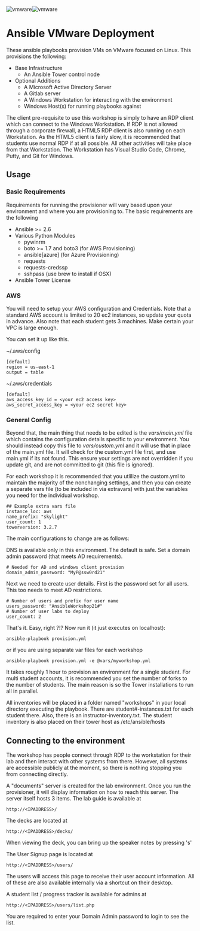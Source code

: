 ![vmware](docs/lab_guide/images/Ansible_logo.svg.png)![vmware](docs/lab_guide/images/vmware-logo1.png)

# Ansible VMware Deployment

These ansible playbooks provision VMs on VMware focused on Linux.  This provisions the following:

* Base Infrastructure
  * An Ansible Tower control node
* Optional Additions
  * A Microsoft Active Directory Server
  * A Gitlab server
  * A Windows Workstation for interacting with the environment
  * Windows Host(s) for running playbooks against

The client pre-requisite to use this workshop is simply to have an RDP client which can connect to the Windows Workstation.  If RDP is not allowed through a corporate firewall, a HTML5 RDP client is also running on each Workstation.  As the HTML5 client is fairly slow, it is recommended that students use normal RDP if at all possible.  All other activities will take place from that Workstation.  The Workstation has Visual Studio Code, Chrome, Putty, and Git for Windows.  

## Usage

### Basic Requirements
Requirements for running the provisioner will vary based upon your environment and where you are provisioning to.  The basic requirements are the following

* Ansible >= 2.6
* Various Python Modules
  * pywinrm
  * boto >= 1.7 and boto3 (for AWS Provisioning)
  * ansible[azure] (for Azure Provisioning)
  * requests
  * requests-credssp
  * sshpass (use brew to install if OSX)
* Ansible Tower License

### AWS

You will need to setup your AWS configuration and Credentials.  Note that a standard AWS account is limited to 20 ec2 instances, so update your quota in advance.  Also note that each student gets 3 machines.  Make certain your VPC is large enough.  

You can set it up like this.

~/.aws/config
```
[default]
region = us-east-1
output = table
```

~/.aws/credentials
```
[default]
aws_access_key_id = <your ec2 access key>
aws_secret_access_key = <your ec2 secret key>
```

### General Config

Beyond that, the main thing that needs to be edited is the *vars/main.yml* file which contains the configuration details specific to your environment.  You should instead copy this file to *vars/custom.yml* and it will use that in place of the main.yml file.  It will check for the custom.yml file first, and use main.yml if its not found.  This ensure your settings are not overridden if you update git, and are not committed to git (this file is ignored).

For each workshop it is recommended that you utlilize the custom.yml to maintain the majority of the nonchanging settings, and then you can create a separate vars file (to be included in via extravars) with just the variables you need for the individual workshop.

```
## Example extra vars file
instance_loc: aws
name_prefix: "skylight"
user_count: 1
towerversion: 3.2.7
```


The main configurations to change are as follows:

DNS is available only in this environment.  The default is safe.  Set a domain admin password (that meets AD requirements).


```
# Needed for AD and windows client provision
domain_admin_password: "MyP@ssw0rd21"
```

Next we need to create user details.  First is the password set for all users.  This too needs to meet AD restrictions.

```
# Number of users and prefix for user name
users_password: "AnsibleWorkshop21#"
# Number of user labs to deploy
user_count: 2
```

That's it.  Easy, right ?!?   Now run it (it just executes on localhost):

```
ansible-playbook provision.yml
```
or if you are using separate var files for each workshop
```
ansible-playbook provision.yml -e @vars/myworkshop.yml
```


It takes roughly 1 hour to provision an environment for a single student.  For multi student accounts, it is recommended you set the number of forks to the number of students.  The main reason is so the Tower installations to run all in parallel.

All inventories will be placed in a folder named "workshops" in your local directory executing the playbook.  There are student#-instances.txt for each student there.  Also, there is an instructor-inventory.txt.  The student inventory is also placed on their tower host as /etc/ansible/hosts

## Connecting to the environment

The workshop has people connect through RDP to the workstation for their lab and then interact with other systems from there.  However, all systems are accessible publicly at the moment, so there is nothing stopping you from connecting directly.  

A "documents" server is created for the lab environment.  Once you run the provisioner, it will display information on how to reach this server.  The server itself hosts 3 items.
The lab guide is available at
```
http://<IPADDRESS>/
```
The decks are located at
```
http://<IPADDRESS>/decks/
```
When viewing the deck, you can bring up the speaker notes by pressing 's'

The User Signup page is located at
```
http://<IPADDRESS>/users/
```
The users will access this page to receive their user account information.  All of these are also available internally via a shortcut on their desktop.

A student list / progress tracker is available for admins at
```
http://<IPADDRESS>/users/list.php
```
You are required to enter your Domain Admin password to login to see the list.
